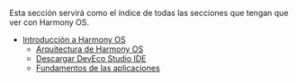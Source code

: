 Esta sección servirá como el índice de todas las secciones que tengan que ver con Harmony OS.

  - [Introducción a Harmony OS](./Harmony%20OS/Fundamentos/Introducción%20a%20Harmony%20OS.md)
	- [Arquitectura de Harmony OS](./Harmony%20OS/Fundamentos/Arquitectura%20de%20Harmony%20OS.md)
	- [Descargar DevEco Studio IDE](./Harmony%20OS/Fundamentos/Descargar%20DevEco%20Studio%20IDE.md)
	- [Fundamentos de las aplicaciones](./Harmony%20OS/Fundamentos/Fundamentos%20de%20las%20aplicaciones.md)
